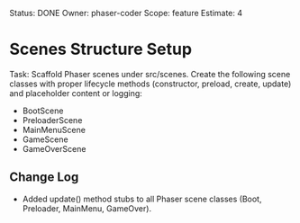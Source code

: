 Status: DONE
Owner: phaser-coder
Scope: feature
Estimate: 4

# Scenes Structure Setup

Task: Scaffold Phaser scenes under src/scenes. Create the following scene classes with proper lifecycle methods (constructor, preload, create, update) and placeholder content or logging:
  - BootScene
  - PreloaderScene
  - MainMenuScene
  - GameScene
  - GameOverScene

## Change Log
- Added update() method stubs to all Phaser scene classes (Boot, Preloader, MainMenu, GameOver).